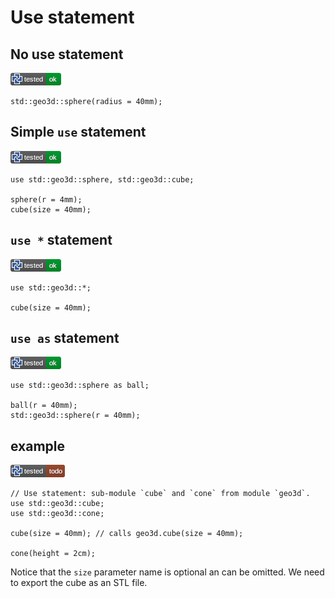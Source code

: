 # Use statement

## No use statement

[![test](.test/use_statement_without_use.png)](.test/use_statement_without_use.log)

```µcad,use_statement_without_use
std::geo3d::sphere(radius = 40mm);
```

## Simple `use` statement

[![test](.test/use_statement_with_use.png)](.test/use_statement_with_use.log)

```µcad,use_statement_with_use
use std::geo3d::sphere, std::geo3d::cube;

sphere(r = 4mm);
cube(size = 40mm);
```

## `use *` statement

[![test](.test/use_statement_use_all_from.png)](.test/use_statement_use_all_from.log)

```µcad,use_statement_use_all_from
use std::geo3d::*;

cube(size = 40mm);
```

## `use as` statement

[![test](.test/use_statement_use_as.png)](.test/use_statement_use_as.log)

```µcad,use_statement_use_as
use std::geo3d::sphere as ball;

ball(r = 40mm);
std::geo3d::sphere(r = 40mm);
```

## example

[![test](.test/use_statement_example_A.png)](.test/use_statement_example_A.log)

```µcad,use_statement_example_A#todo
// Use statement: sub-module `cube` and `cone` from module `geo3d`.
use std::geo3d::cube;
use std::geo3d::cone;

cube(size = 40mm); // calls geo3d.cube(size = 40mm);

cone(height = 2cm);
```

Notice that the `size` parameter name is optional an can be omitted.
We need to export the cube as an STL file.
